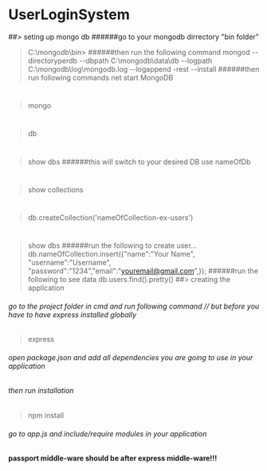 # UserLoginSystem
##> seting up mongo db
######go to your mongodb dirrectory "bin folder"
>C:\mongodb\bin> 
######then run the following command
>mongod --directoryperdb --dbpath C:\mongodb\data\db --logpath C:\mongodb\log\mongodb.log --logappend -rest --install
######then run following commands
>net start MongoDB
#
>mongo
#
>db
#
>show dbs
######this will switch to your desired DB
>use nameOfDb
#
>show collections
#
>db.createCollection('nameOfCollection-ex-users')
#
>show dbs
######run the following to create user...
>db.nameOfCollection.insert({"name":"Your Name", "username":"Username", "password":"1234","email":"youremail@gmail.com",});
######run the following to see data
>db.users.find().pretty()
##> creating the application
###### go to the project folder in cmd and run following command // but before you have to have express installed globally
> express
###### open package.json and add all dependencies you are going to use in your application
###### then run installation
>npm install
###### go to app.js and include/require modules in your application
#### passport middle-ware should be after express middle-ware!!! 
